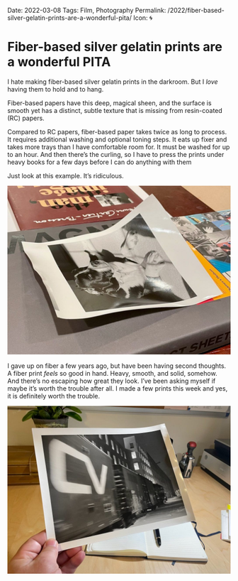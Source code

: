 Date: 2022-03-08
Tags: Film, Photography
Permalink: /2022/fiber-based-silver-gelatin-prints-are-a-wonderful-pita/
Icon: 🌀

# Fiber-based silver gelatin prints are a wonderful PITA

I hate making fiber-based silver gelatin prints in the darkroom. But I _love_ having them to hold and to hang.

Fiber-based papers have this deep, magical sheen, and the surface is smooth yet has a distinct, subtle texture that is missing from resin-coated (RC) papers.

Compared to RC papers, fiber-based paper takes twice as long to process. It requires additional washing and optional toning steps. It eats up fixer and takes more trays than I have comfortable room for. It must be washed for up to an hour. And then there’s the curling, so I have to press the prints under heavy books for a few days before I can do anything with them

Just look at this example. It’s ridiculous.

![A recently-dried fiber darkroom print.](/_img/2022/IMG_0870-1024x772.jpeg)



I gave up on fiber a few years ago, but have been having second thoughts. A fiber print _feels_ so good in hand. Heavy, smooth, and solid, somehow. And there’s no escaping how great they look. I’ve been asking myself if maybe it’s worth the trouble after all. I made a few prints this week and yes, it is definitely worth the trouble.

![A recent print of a favorite negative. On fiber.](/_img/2022/IMG_0872-1024x768.jpeg)

